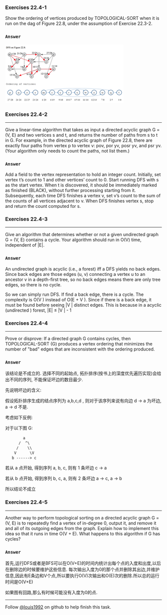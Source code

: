 ### Exercises 22.4-1
Show the ordering of vertices produced by TOPOLOGICAL-SORT when it is run on the dag
of Figure 22.8, under the assumption of Exercise 22.3-2.


### `Answer`
![](./repo/s4/1.png)

### Exercises 22.4-2
***
Give a linear-time algorithm that takes as input a directed acyclic graph G = (V, E) and two vertices s and t, and returns the number of paths from s to t in G. For example, in the directed acyclic graph of Figure 22.8, there are exactly four paths from vertex p to vertex v: pov, por yv, posr yv, and psr yv. (Your algorithm only needs to count the paths, not list them.)

### `Answer`
Add a field to the vertex representation to hold an integer count. Initially, set vertex t’s count to 1 and other vertices’ count to 0. Start running DFS with s as the start vertex. When t is discovered, it should be immediately marked as finished (BLACK), without further processing starting from it. Subsequently, each time DFS finishes a vertex v, set v’s count to the sum of the counts of all vertices adjacent to v. When DFS finishes vertex s, stop and return the count computed for s.

### Exercises 22.4-3
***
Give an algorithm that determines whether or not a given undirected graph G = (V, E)
contains a cycle. Your algorithm should run in O(V) time, independent of |E|.


### `Answer`
An undirected graph is acyclic (i.e., a forest) iff a DFS yields no back edges.
Since back edges are those edges (u, v) connecting a vertex u to an ancestor
v in a depth-first tree, so no back edges means there are only tree edges, so
there is no cycle.

So we can simply run DFS. If find a back edge, there is a cycle. The complexity
is O(V ) instead of O(E + V ). Since if there is a back edge, it must
be found before seeing |V | distinct edges. This is because in a acyclic (undirected
) forest, |E| ≤ |V | - 1

### Exercises 22.4-4
***
Prove or disprove: If a directed graph G contains cycles, then TOPOLOGICAL-SORT (G) produces a vertex ordering that minimizes the number of "bad" edges that are inconsistent with the ordering produced.


### `Answer`

该结论是不成立的. 选择不同的起始点, 拓扑排序(按书上的深度优先遍历实现)会给出不同的序列, 不能保证坏边的数目最少.

先说明坏边的含义:

假设拓扑排序生成的结点序列为 a,b,c,d , 则对于该序列来说有向边 d -> a 为坏边, a -> d 不是.

考虑如下反例:

对于以下图 G:

            a
          /  ^\
         /    \\
        V      \V
       b ------> c 

若从 a 点开始, 得到序列 a, b, c, 则有 1 条坏边 c -> a

若从 b 点开始, 得到序列 b, c, a, 则有 2 条坏边 a -> c, a -> b

所以结论不成立

			
### Exercises 22.4-5
***
Another way to perform topological sorting on a directed acyclic graph G = (V, E) is to repeatedly find a vertex of in-degree 0, output it, and remove it and all of its outgoing edges from the graph. Explain how to implement this idea so that it runs in time O(V + E). What happens to this algorithm if G has cycles?

### `Answer`
首先,运行DFS或者是BFS可以在O(V+E)的时间内统计出每个点的入度和出度,以后在删除边的时候要维护这些信息. 每次输出入度为0的那个点并删除其出边,并维护信息,因此有E条边和V个点,所以要执行O(V)次输出和O(E)次的删除.所以总的运行时间是O(V+E)

如果图有回路,那么有时候可能没有入度为0的点.

***
Follow [@louis1992](https://github.com/gzc) on github to help finish this task.

